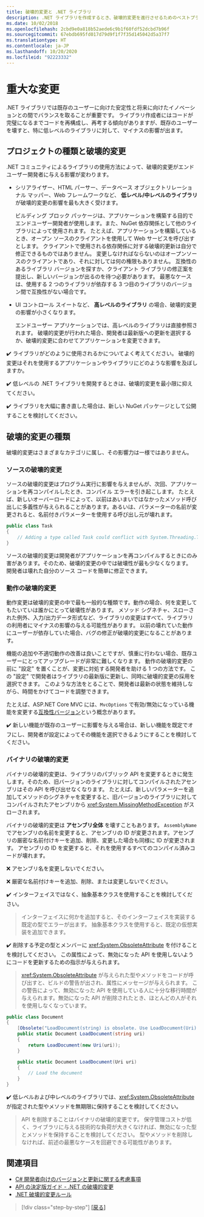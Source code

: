 ```yaml
---
title: 破壊的変更と .NET ライブラリ
description: .NET ライブラリを作成するとき、破壊的変更を進行させるためのベストプラクティス推奨事項。
ms.date: 10/02/2018
ms.openlocfilehash: 2cbd9e0a818b52aede6c9b1f60fdf52dcbd7b96f
ms.sourcegitcommit: 67ebdb695fd017d79d9f1f7f35d145042d5a37f7
ms.translationtype: HT
ms.contentlocale: ja-JP
ms.lasthandoff: 10/20/2020
ms.locfileid: "92223332"
---
```

# <a name="breaking-changes"></a>重大な変更

.NET ライブラリでは既存のユーザーに向けた安定性と将来に向けたイノベーションとの間でバランスを取ることが重要です。 ライブラリ作成者にはコードが完璧になるまでコードを再構成し、再考する傾向がありますが、既存のユーザーを壊すと、特に低レベルのライブラリに対して、マイナスの影響が出ます。

## <a name="project-types-and-breaking-changes"></a>プロジェクトの種類と破壊的変更

.NET コミュニティによるライブラリの使用方法によって、破壊的変更がエンドユーザー開発者に与える影響が変わります。

- シリアライザー、HTML パーサー、データベース オブジェクトリレーショナル マッパー、Web フレームワークなど、 **低レベル/中レベルのライブラリ** が破壊的変更の影響を最も大きく受けます。

  ビルディング ブロック パッケージは、アプリケーションを構築する目的でエンドユーザー開発者が使用します。また、NuGet 依存関係として他のライブラリによって使用されます。 たとえば、アプリケーションを構築しているとき、オープン ソースのクライアントを使用して Web サービスを呼び出すとします。 クライアントで使用される依存関係に対する破壊的更新は自分で修正できるものではありません。 変更しなければならないのはオープンソースのクライアントであり、それに対しては何の権限もありません。 互換性のあるライブラリ バージョンを探すか、クライアント ライブラリの修正案を提出し、新しいバージョンが出るのを待つ必要があります。 最悪なケースは、使用する 2 つのライブラリが依存する 3 つ目のライブラリのバージョン間で互換性がない場合です。

- UI コントロール スイートなど、 **高レベルのライブラリ** の場合、破壊的変更の影響が小さくなります。

  エンドユーザー アプリケーションでは、高レベルのライブラリは直接参照されます。 破壊的変更が行われた場合、開発者は最新版への更新を選択するか、破壊的変更に合わせてアプリケーションを変更できます。

✔️ ライブラリがどのように使用されるかについてよく考えてください。 破壊的変更はそれを使用するアプリケーションやライブラリにどのような影響を及ぼしますか。

✔️ 低レベルの .NET ライブラリを開発するときは、破壊的変更を最小限に抑えてください。

✔️ ライブラリを大幅に書き直した場合は、新しい NuGet パッケージとして公開することを検討してください。

## <a name="types-of-breaking-changes"></a>破壊的変更の種類

破壊的変更はさまざまなカテゴリに属し、その影響力は一様ではありません。

### <a name="source-breaking-change"></a>ソースの破壊的変更

ソースの破壊的変更はプログラム実行に影響を与えませんが、次回、アプリケーションを再コンパイルしたとき、コンパイル エラーを引き起こします。 たとえば、新しいオーバーロードによって、以前はあいまいではなかったメソッド呼び出しに多義性が与えられることがあります。あるいは、パラメーターの名前が変更されると、名前付きパラメーターを使用する呼び出し元が壊れます。

```csharp
public class Task
{
    // Adding a type called Task could conflict with System.Threading.Tasks.Task at compilation
}
```

ソースの破壊的変更は開発者がアプリケーションを再コンパイルするときにのみ害があります。そのため、破壊的変更の中では破壊性が最も少なくなります。 開発者は壊れた自分のソース コードを簡単に修正できます。

### <a name="behavior-breaking-change"></a>動作の破壊的変更

動作変更は破壊的変更の中で最も一般的な種類です。動作の場合、何を変更してもたいていは誰かにとって破壊性があります。 メソッド シグネチャ、スローされた例外、入力/出力データ形式など、ライブラリの変更はすべて、ライブラリの利用者にマイナスの影響の与える可能性があります。 以前の壊れていた動作にユーザーが依存していた場合、バグの修正が破壊的変更になることがあります。

機能の追加や不適切動作の改善は良いことですが、慎重に行わない場合、既存ユーザーにとってアップグレードが非常に難しくなります。 動作の破壊的変更の前に "設定" を置くことが、変更に対処する開発者を助ける 1 つの方法です。 この "設定" で開発者はライブラリの最新版に更新し、同時に破壊的変更の採用を選択できます。 このような方法をとることで、開発者は最新の状態を維持しながら、時間をかけてコードを調整できます。

たとえば、ASP.NET Core MVC には、`MvcOptions` で有効/無効になっている機能を変更する[互換性バージョン](/aspnet/core/mvc/compatibility-version)という概念があります。

✔️ 新しい機能が既存のユーザーに影響を与える場合は、新しい機能を既定でオフにし、開発者が設定によってその機能を選択できるようにすることを検討してください。

### <a name="binary-breaking-change"></a>バイナリの破壊的変更

バイナリの破壊的変更は、ライブラリのパブリック API を変更するときに発生します。そのため、旧バージョンのライブラリに対してコンパイルされたアセンブリはその API を呼び出せなくなります。 たとえば、新しいパラメーターを追加してメソッドのシグネチャを変更すると、旧バージョンのライブラリに対してコンパイルされたアセンブリから <xref:System.MissingMethodException> がスローされます。

バイナリの破壊的変更は **アセンブリ全体** を壊すこともあります。 `AssemblyName` でアセンブリの名前を変更すると、アセンブリの ID が変更されます。アセンブリの厳密な名前付けキーを追加、削除、変更した場合も同様に ID が変更されます。 アセンブリの ID を変更すると、それを使用するすべてのコンパイル済みコードが壊れます。

❌ アセンブリ名を変更しないでください。

❌ 厳密な名前付けキーを追加、削除、または変更しないでください。

✔️ インターフェイスではなく、抽象基本クラスを使用することを検討してください。

> インターフェイスに何かを追加すると、そのインターフェイスを実装する既定の型でエラーが出ます。 抽象基本クラスを使用すると、既定の仮想実装を追加できます。

✔️ 削除する予定の型とメンバーに <xref:System.ObsoleteAttribute> を付けることを検討してください。 この属性によって、無効になった API を使用しないようにコードを更新するための指示が与えられます。

> <xref:System.ObsoleteAttribute> が与えられた型やメソッドをコードが呼び出すと、ビルドの警告が出され、属性にメッセージが与えられます。 この警告によって、無効になった API を使用している人に十分な移行時間が与えられます。無効になった API が削除されたとき、ほとんどの人がそれを使用しなくなっています。

```csharp
public class Document
{
    [Obsolete("LoadDocument(string) is obsolete. Use LoadDocument(Uri) instead.")]
    public static Document LoadDocument(string uri)
    {
        return LoadDocument(new Uri(uri));
    }

    public static Document LoadDocument(Uri uri)
    {
        // Load the document
    }
}
```

✔️ 低レベルおよび中レベルのライブラリでは、<xref:System.ObsoleteAttribute> が指定された型やメソッドを無期限に保持することを検討してください。

> API を削除することはバイナリの破壊的変更です。 保守管理コストが低く、ライブラリに与える技術的な負荷が大きくなければ、無効になった型とメソッドを保持することを検討してください。 型やメソッドを削除しなければ、前述の最悪なケースを回避できる可能性があります。

## <a name="see-also"></a>関連項目

- [C# 開発者向けのバージョンと更新に関する考慮事項](../../csharp/whats-new/version-update-considerations.md)
- [API の決定版ガイド - .NET の破壊的変更](https://stackoverflow.com/questions/1456785/a-definitive-guide-to-api-breaking-changes-in-net)
- [.NET 破壊的変更ルール](https://github.com/dotnet/runtime/blob/master/docs/coding-guidelines/breaking-change-rules.md)

>[!div class="step-by-step"]
>[[戻る]](versioning.md)
